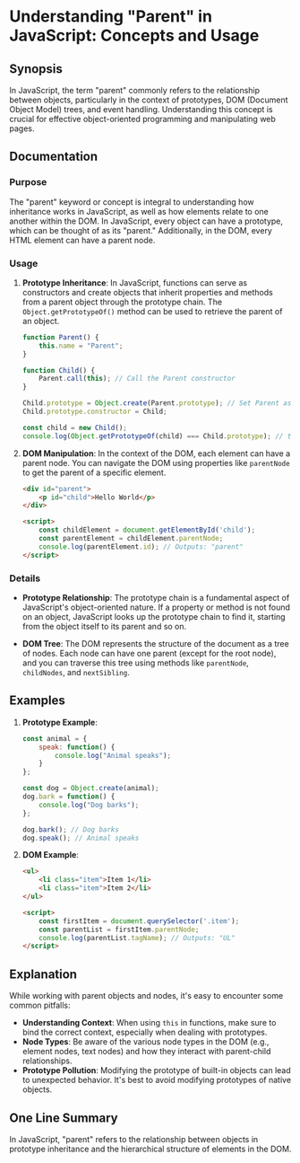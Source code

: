 <!--
Meta Description: # Understanding "Parent" in JavaScript: Concepts and Usage ## Synopsis In JavaScript, the term "parent" commonly refers to the relationship between ob...
Meta Keywords: parent, prototype, object, child, dom
-->

# Understanding "Parent" in JavaScript: Concepts and Usage

## Synopsis
In JavaScript, the term "parent" commonly refers to the relationship between objects, particularly in the context of prototypes, DOM (Document Object Model) trees, and event handling. Understanding this concept is crucial for effective object-oriented programming and manipulating web pages.

## Documentation
### Purpose
The "parent" keyword or concept is integral to understanding how inheritance works in JavaScript, as well as how elements relate to one another within the DOM. In JavaScript, every object can have a prototype, which can be thought of as its "parent." Additionally, in the DOM, every HTML element can have a parent node.

### Usage
1. **Prototype Inheritance**: In JavaScript, functions can serve as constructors and create objects that inherit properties and methods from a parent object through the prototype chain. The `Object.getPrototypeOf()` method can be used to retrieve the parent of an object.

   ```javascript
   function Parent() {
       this.name = "Parent";
   }

   function Child() {
       Parent.call(this); // Call the Parent constructor
   }

   Child.prototype = Object.create(Parent.prototype); // Set Parent as parent of Child
   Child.prototype.constructor = Child;

   const child = new Child();
   console.log(Object.getPrototypeOf(child) === Child.prototype); // true
   ```

2. **DOM Manipulation**: In the context of the DOM, each element can have a parent node. You can navigate the DOM using properties like `parentNode` to get the parent of a specific element.

   ```html
   <div id="parent">
       <p id="child">Hello World</p>
   </div>

   <script>
       const childElement = document.getElementById('child');
       const parentElement = childElement.parentNode;
       console.log(parentElement.id); // Outputs: "parent"
   </script>
   ```

### Details
- **Prototype Relationship**: The prototype chain is a fundamental aspect of JavaScript's object-oriented nature. If a property or method is not found on an object, JavaScript looks up the prototype chain to find it, starting from the object itself to its parent and so on.
  
- **DOM Tree**: The DOM represents the structure of the document as a tree of nodes. Each node can have one parent (except for the root node), and you can traverse this tree using methods like `parentNode`, `childNodes`, and `nextSibling`.

## Examples
1. **Prototype Example**:
   ```javascript
   const animal = {
       speak: function() {
           console.log("Animal speaks");
       }
   };

   const dog = Object.create(animal);
   dog.bark = function() {
       console.log("Dog barks");
   };

   dog.bark(); // Dog barks
   dog.speak(); // Animal speaks
   ```

2. **DOM Example**:
   ```html
   <ul>
       <li class="item">Item 1</li>
       <li class="item">Item 2</li>
   </ul>

   <script>
       const firstItem = document.querySelector('.item');
       const parentList = firstItem.parentNode;
       console.log(parentList.tagName); // Outputs: "UL"
   </script>
   ```

## Explanation
While working with parent objects and nodes, it's easy to encounter some common pitfalls:
- **Understanding Context**: When using `this` in functions, make sure to bind the correct context, especially when dealing with prototypes.
- **Node Types**: Be aware of the various node types in the DOM (e.g., element nodes, text nodes) and how they interact with parent-child relationships.
- **Prototype Pollution**: Modifying the prototype of built-in objects can lead to unexpected behavior. It's best to avoid modifying prototypes of native objects.

## One Line Summary
In JavaScript, "parent" refers to the relationship between objects in prototype inheritance and the hierarchical structure of elements in the DOM.